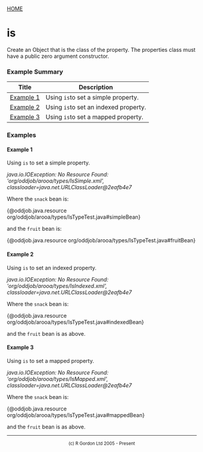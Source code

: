 [HOME](../../../../README.md)
# is

Create an Object that is the class of the
property. The properties class must have a public zero argument
constructor.

### Example Summary

| Title | Description |
| ----- | ----------- |
| [Example 1](#example1) | Using <code>is</code>to set a simple property. |
| [Example 2](#example2) | Using <code>is</code>to set an indexed property. |
| [Example 3](#example3) | Using <code>is</code>to set a mapped property. |


### Examples
#### Example 1 <a name="example1"></a>

Using <code>is</code> to set a simple property.

_java.io.IOException: No Resource Found: 'org/oddjob/arooa/types/IsSimple.xml', classloader=java.net.URLClassLoader@2eafb4e7_

Where the <code>snack</code> bean is:

{@oddjob.java.resource org/oddjob/arooa/types/IsTypeTest.java#simpleBean}

and the <code>fruit</code> bean is:

{@oddjob.java.resource org/oddjob/arooa/types/IsTypeTest.java#fruitBean}

#### Example 2 <a name="example2"></a>

Using <code>is</code> to set an indexed property.

_java.io.IOException: No Resource Found: 'org/oddjob/arooa/types/IsIndexed.xml', classloader=java.net.URLClassLoader@2eafb4e7_

Where the <code>snack</code> bean is:

{@oddjob.java.resource org/oddjob/arooa/types/IsTypeTest.java#indexedBean}

and the <code>fruit</code> bean is as above.

#### Example 3 <a name="example3"></a>

Using <code>is</code> to set a mapped property.

_java.io.IOException: No Resource Found: 'org/oddjob/arooa/types/IsMapped.xml', classloader=java.net.URLClassLoader@2eafb4e7_

Where the <code>snack</code> bean is:

{@oddjob.java.resource org/oddjob/arooa/types/IsTypeTest.java#mappedBean}

and the <code>fruit</code> bean is as above.


-----------------------

<div style='font-size: smaller; text-align: center;'>(c) R Gordon Ltd 2005 - Present</div>
